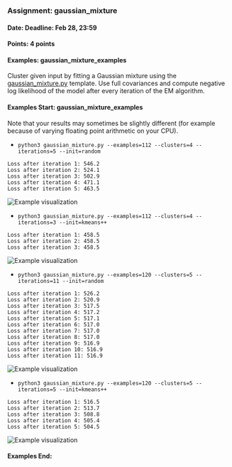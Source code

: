 ### Assignment: gaussian_mixture
#### Date: Deadline: Feb 28, 23:59
#### Points: 4 points
#### Examples: gaussian_mixture_examples

Cluster given input by fitting a Gaussian mixture using the
[gaussian_mixture.py](https://github.com/ufal/npfl129/tree/past-2021/labs/13/gaussian_mixture.py)
template. Use full covariances and compute negative log likelihood
of the model after every iteration of the EM algorithm.

#### Examples Start: gaussian_mixture_examples
Note that your results may sometimes be slightly different (for example because of varying floating point arithmetic on your CPU).
- `python3 gaussian_mixture.py --examples=112 --clusters=4 --iterations=5 --init=random`
```
Loss after iteration 1: 546.2
Loss after iteration 2: 524.1
Loss after iteration 3: 502.9
Loss after iteration 4: 471.1
Loss after iteration 5: 463.5
```
![Example visualization](//ufal.mff.cuni.cz/~straka/courses/npfl129/2021/tasks/figures/gaussian_mixture_1.svgz)
- `python3 gaussian_mixture.py --examples=112 --clusters=4 --iterations=3 --init=kmeans++`
```
Loss after iteration 1: 458.5
Loss after iteration 2: 458.5
Loss after iteration 3: 458.5
```
![Example visualization](//ufal.mff.cuni.cz/~straka/courses/npfl129/2021/tasks/figures/gaussian_mixture_2.svgz)
- `python3 gaussian_mixture.py --examples=120 --clusters=5 --iterations=11 --init=random`
```
Loss after iteration 1: 526.2
Loss after iteration 2: 520.9
Loss after iteration 3: 517.5
Loss after iteration 4: 517.2
Loss after iteration 5: 517.1
Loss after iteration 6: 517.0
Loss after iteration 7: 517.0
Loss after iteration 8: 517.0
Loss after iteration 9: 516.9
Loss after iteration 10: 516.9
Loss after iteration 11: 516.9
```
![Example visualization](//ufal.mff.cuni.cz/~straka/courses/npfl129/2021/tasks/figures/gaussian_mixture_3.svgz)
- `python3 gaussian_mixture.py --examples=120 --clusters=5 --iterations=5 --init=kmeans++`
```
Loss after iteration 1: 516.5
Loss after iteration 2: 513.7
Loss after iteration 3: 508.8
Loss after iteration 4: 505.4
Loss after iteration 5: 504.5
```
![Example visualization](//ufal.mff.cuni.cz/~straka/courses/npfl129/2021/tasks/figures/gaussian_mixture_4.svgz)
#### Examples End:

